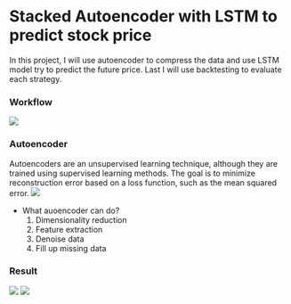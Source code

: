# Stacked Autoencoder with LSTM to predict stock price
In this project, I will use autoencoder to compress the data and use LSTM model try to predict the future price. Last I will use backtesting to evaluate each strategy.

### Workflow
![](https://i.imgur.com/FdYVEmS.png)


### Autoencoder
Autoencoders are an unsupervised learning technique, although they are trained using supervised learning methods. The goal is to minimize reconstruction error based on a loss function, such as the mean squared error.
![](https://i.imgur.com/dsAt27q.png)

* What auoencoder can do?
  1. Dimensionality reduction
  2. Feature extraction
  3. Denoise data
  4. Fill up missing data

### Result
![](https://i.imgur.com/93h4aQ9.png)
![](https://i.imgur.com/oYkmTEm.png)
